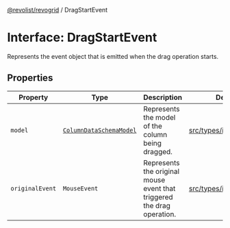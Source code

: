 [@revolist/revogrid](README.md) / DragStartEvent

# Interface: DragStartEvent

Represents the event object that is emitted when the drag operation starts.

## Properties

| Property | Type | Description | Defined in |
| ------ | ------ | ------ | ------ |
| `model` | [`ColumnDataSchemaModel`](TypeAlias.ColumnDataSchemaModel.md) | Represents the model of the column being dragged. | [src/types/interfaces.ts:664](https://github.com/revolist/revogrid/blob/a849a2bedd405f9be6994ce2465b998f17fd214c/src/types/interfaces.ts#L664) |
| `originalEvent` | `MouseEvent` | Represents the original mouse event that triggered the drag operation. | [src/types/interfaces.ts:659](https://github.com/revolist/revogrid/blob/a849a2bedd405f9be6994ce2465b998f17fd214c/src/types/interfaces.ts#L659) |
